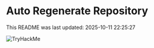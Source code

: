 # Auto Regenerate Repository

This README was last updated: 2025-10-11 22:25:27

 ![TryHackMe](https://tryhackme.com/badge/533634)